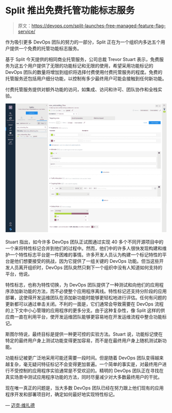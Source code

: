 # Split 推出免费托管功能标志服务

> 原文：<https://devops.com/split-launches-free-managed-feature-flag-service/>

作为吸引更多 DevOps 团队的努力的一部分，Split 正在为一个组织内多达五个用户提供一个免费的托管功能标志服务。

基于 Split 今天提供的相同商业托管服务，公司总裁 Trevor Stuart 表示，免费服务为这五个用户提供了无限的功能标记和无限的使用，希望采用功能标记的 DevOps 团队的数量将增加到组织将选择付费使用付费托管服务的程度。免费的托管服务还包括用户细分功能，以控制有多少最终用户可能会接触到任何新功能。

付费托管服务提供对额外功能的访问，如集成、访问和许可、团队协作和全栈实验。

![](img/f6b6b58b76107ebf2b95fe67fed9cc7a.png)

Stuart 指出，如今许多 DevOps 团队正试图通过实现 40 多个不同开源项目中的一个来将特性标记合并到他们的过程中。然而，他们中的许多人很快发现构建和维护一个特性标志平台是一件困难的事情。许多开发人员认为构建一个标记特性的平台是他们想要接受的挑战，因为它提供了一组关键的 DevOps 功能。但当这些开发人员离开组织时，DevOps 团队突然只剩下一个组织中没有人知道如何支持的平台，他说。

特性标志，也称为特性切换，为 DevOps 团队提供了一种测试和向他们的应用程序添加新功能的方法，而不必使整个应用程序离线。特性标记还支持分阶段的应用部署，这使得开发运维团队在添加新功能时能够更轻松地进行评估。任何有问题的更新都可以通过单击关闭。不利的一面是，它们通常会导致需要在 DevOps 流程的上下文中小心管理的应用程序的更多分支。由于这种复杂性，像 Split 这样的供应商一直在利用平台，使开发运维团队能够更容易地在开发运维流程中整合功能标记。

斯图尔特说，最终目标是提供一种更可控的实验方法。Stuart 说，功能标记使在特定的最终用户身上测试功能变得更加容易，而不是在最终用户身上随机测试新功能。

功能标记被更广泛地采用可能还需要一段时间。但是随着 DevOps 团队变得越来越复杂，毫无疑问特征标记不会变得更加普遍。一个简单的事实是，对最终用户进行不受控制的应用程序实验通常是不受欢迎的。精明的 DevOps 团队正在寻找在真实场景中测试应用程序功能的方法，同时尽量减少对大多数最终用户的干扰。

现在唯一真正的问题是，当大多数 DevOps 团队已经在努力跟上他们现有的应用程序开发和部署项目时，确定如何最好地实现特性标记。

— [迈克·维扎德](https://devops.com/author/mike-vizard/)